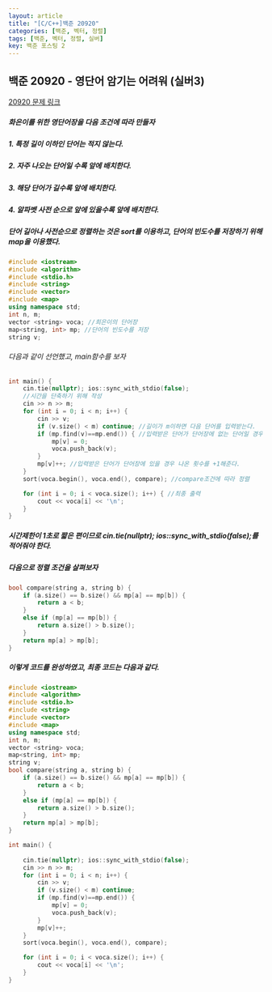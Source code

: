 ```yaml
---
layout: article
title: "[C/C++]백준 20920"
categories: [백준, 벡터, 정렬]
tags: [백준, 벡터, 정렬, 실버]
key: 백준 포스팅 2
---
```

## 백준 20920 - 영단어 암기는 어려워 (실버3)

[20920 문제 링크](https://www.acmicpc.net/problem/20920)

##### 화은이를 위한 영단어장을 다음 조건에 따라 만들자

#####  1. 특정 길이 이하인 단어는 적지 않는다.
##### 2. 자주 나오는 단어일 수록 앞에 배치한다.
##### 3. 해당 단어가 길수록 앞에 배치한다.
##### 4. 알파벳 사전 순으로 앞에 있을수록 앞에 배치한다.

##### 단어 길아나 사전순으로 정렬하는 것은 sort를 이용하고, 단어의 빈도수를 저장하기 위해 map을 이용했다.
```cpp
#include <iostream>
#include <algorithm>
#include <stdio.h>
#include <string>
#include <vector>
#include <map>
using namespace std;
int n, m;
vector <string> voca; //희은이의 단어장
map<string, int> mp; //단어의 빈도수를 저장
string v;
```
###### 다음과 같이 선언했고, main함수를 보자
```cpp
int main() {
    cin.tie(nullptr); ios::sync_with_stdio(false);
    //시간을 단축하기 위해 작성
    cin >> n >> m;
    for (int i = 0; i < n; i++) {
        cin >> v;
        if (v.size() < m) continue; //길이가 m이하면 다음 단어를 입력받는다.
        if (mp.find(v)==mp.end()) { //입력받은 단어가 단어장에 없는 단어일 경우
            mp[v] = 0;
            voca.push_back(v);
        }
        mp[v]++; //입력받은 단어가 단어장에 있을 경우 나온 횟수를 +1해준다.
    }
    sort(voca.begin(), voca.end(), compare); //compare조건에 따라 정렬

    for (int i = 0; i < voca.size(); i++) { //최종 출력
        cout << voca[i] << '\n';
    }
}
```
##### 시간제한이 1초로 짧은 편이므로 cin.tie(nullptr); ios::sync_with_stdio(false);를 적어줘야 한다.
##### 다음으로 정렬 조건을 살펴보자
```cpp
bool compare(string a, string b) {
    if (a.size() == b.size() && mp[a] == mp[b]) {
        return a < b;
    }
    else if (mp[a] == mp[b]) {
        return a.size() > b.size();
    }
    return mp[a] > mp[b];
}
```
##### 이렇게 코드를 완성하였고, 최종 코드는 다음과 같다.
```cpp
#include <iostream>
#include <algorithm>
#include <stdio.h>
#include <string>
#include <vector>
#include <map>
using namespace std;
int n, m;
vector <string> voca;
map<string, int> mp;
string v;
bool compare(string a, string b) {
    if (a.size() == b.size() && mp[a] == mp[b]) {
        return a < b;
    }
    else if (mp[a] == mp[b]) {
        return a.size() > b.size();
    }
    return mp[a] > mp[b];
}

int main() {
    
    cin.tie(nullptr); ios::sync_with_stdio(false);
    cin >> n >> m;
    for (int i = 0; i < n; i++) {
        cin >> v;
        if (v.size() < m) continue;
        if (mp.find(v)==mp.end()) {
            mp[v] = 0;
            voca.push_back(v);
        }
        mp[v]++;
    }
    sort(voca.begin(), voca.end(), compare);

    for (int i = 0; i < voca.size(); i++) {
        cout << voca[i] << '\n';
    }
}
```
